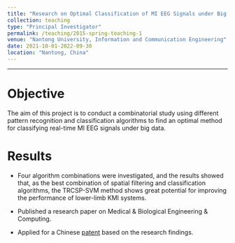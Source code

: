 ```yaml
---
title: "Research on Optimal Classification of MI EEG Signals under Big Data"
collection: teaching
type: "Principal Investigator"
permalink: /teaching/2015-spring-teaching-1
venue: "Nantong University, Information and Communication Engineering"
date: 2021-10-01-2022-09-30
location: "Nantong, China"
---
```


---

Objective
======
The aim of this project is to conduct a combinatorial study using different pattern recognition and classification algorithms to find an optimal method for classifying real-time MI EEG signals under big data.

Results
======

- Four algorithm combinations were investigated, and the results showed that, as the best combination of spatial filtering and classification algorithms, the TRCSP-SVM method shows great potential for improving the performance of lower-limb KMI systems.

- Published a research paper on Medical & Biological Engineering & Computing.

- Applied for a Chinese [patent](https://miso-soup98.github.io/Jiakai-Z.github.io/images/ERD.jpg) based on the research findings.

